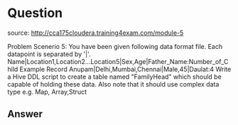 # Question

source: <http://cca175cloudera.training4exam.com/module-5>

Problem Scenerio 5: You have been given following data format file. Each datapoint is separated by '|'.
Name|Location1,Location2...Location5|Sex,Age|Father_Name:Number_of_Child
Example Record
Anupam|Delhi,Mumbai,Chennai|Male,45|Daulat:4
Write a Hive DDL script to create a table named "FamilyHead" which should be capable of holding these data. Also note that it should use complex data type e.g. Map, Array,Struct

## Answer
